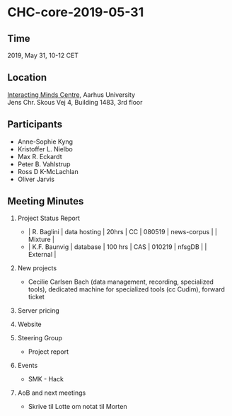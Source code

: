 # CHC-core-2019-05-31 #

## Time ##
2019, May 31, 10-12 CET

## Location ##
[Interacting Minds Centre](http://www.au.dk/om/organisation/find-au/bygningskort/?b=1483), Aarhus University  
Jens Chr. Skous Vej 4, Building 1483, 3rd floor

## Participants ##
- Anne-Sophie Kyng
- Kristoffer L. Nielbo
- Max R. Eckardt
- Peter B. Vahlstrup
- Ross D K-McLachlan
- Oliver Jarvis

## Meeting Minutes ##

1. Project Status Report
	- | R. Baglini | data hosting | 20hrs | CC | 080519 | news-corpus |  | Mixture |
	- | K.F. Baunvig | database | 100 hrs | CAS | 010219 | nfsgDB | | External |

2. New projects
	- Cecilie Carlsen Bach (data management, recording, specialized tools), dedicated machine for specialized tools (cc Cudim), forward ticket

3. Server pricing

4. Website

5. Steering Group
	- Project report

6. Events
	- SMK - Hack

7. AoB and next meetings
	- Skrive til Lotte om notat til Morten
